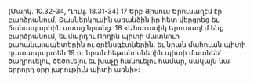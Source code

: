 (Մարկ. 10.32-34, Ղուկ. 18.31-34)
17 Երբ Յիսուս Երուսաղէմ էր բարձրանում, Տասներկուսին առանձին իր հետ վերցրեց եւ ճանապարհին ասաց նրանց. 18 «Ահաւասիկ Երուսաղէմ ենք բարձրանում, եւ մարդու Որդին պիտի մատնուի քահանայապետերին ու օրէնսգէտներին. եւ նրան մահուան պիտի դատապարտեն 19 ու նրան հեթանոսներին պիտի մատնեն՝ ծաղրուելու, ծեծուելու եւ խաչը հանուելու համար, սակայն նա երրորդ օրը յարութիւն պիտի առնի»:
